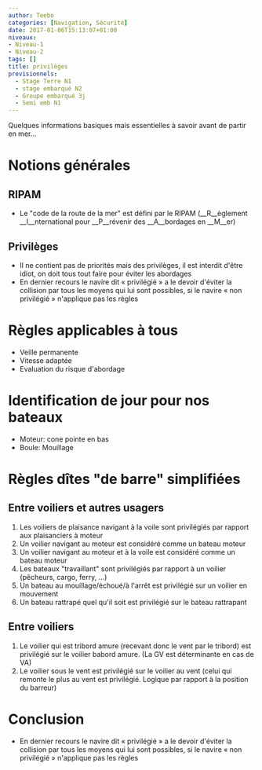```yaml
---
author: Teebo
categories: [Navigation, Sécurité]
date: 2017-01-06T15:13:07+01:00
niveaux:
- Niveau-1
- Niveau-2
tags: []
title: privilèges
previsionnels:
  - Stage Terre N1
  - stage embarqué N2
  - Groupe embarqué 3j
  - Semi emb N1
---
```

Quelques informations basiques mais essentielles à savoir avant de partir en mer...
<!--more-->
# Notions générales
## RIPAM
* Le "code de la route de la mer" est défini par le RIPAM (__R__èglement __I__nternational pour  __P__révenir des __A__bordages en __M__er)

## Privilèges
* Il ne contient pas de priorités mais des privilèges, il est interdit d'être idiot, on doit tous tout faire pour éviter les abordages
* En dernier recours le navire dit « privilégié » a le devoir d'éviter la collision par tous les moyens qui lui sont possibles, si le navire « non privilégié » n'applique pas les règles

# Règles applicables à tous
* Veille permanente
* Vitesse adaptée
* Evaluation du risque d'abordage

# Identification de jour pour nos bateaux
* Moteur: cone pointe en bas
* Boule: Mouillage


# Règles dîtes "de barre" __simplifiées__
## Entre voiliers et autres usagers

1. Les voiliers de plaisance navigant à la voile sont privilégiés par rapport aux plaisanciers à moteur
1. Un voilier navigant au moteur est considéré comme un bateau moteur
1. Un voilier navigant au moteur et à la voile est considéré comme un bateau moteur
1. Les bateaux "travaillant" sont privilégiés par rapport à un voilier (pêcheurs, cargo, ferry, ...)
1. Un bateau au mouillage/échoué/à l'arrêt est privilégié sur un voilier en mouvement
1. Un bateau rattrapé quel qu'il soit est privilégié sur le bateau rattrapant

## Entre voiliers
1. Le voilier qui est tribord amure (recevant donc le vent par le tribord) est privilégié sur le voilier babord amure. (La GV est déterminante en cas de VA)
1. Le voilier sous le vent est privilégié sur le voilier au vent (celui qui remonte le plus au vent est privilégié. Logique par rapport à la position du barreur)

# Conclusion
* En dernier recours le navire dit « privilégié » a le devoir d'éviter la collision par tous les moyens qui lui sont possibles, si le navire « non privilégié » n'applique pas les règles
